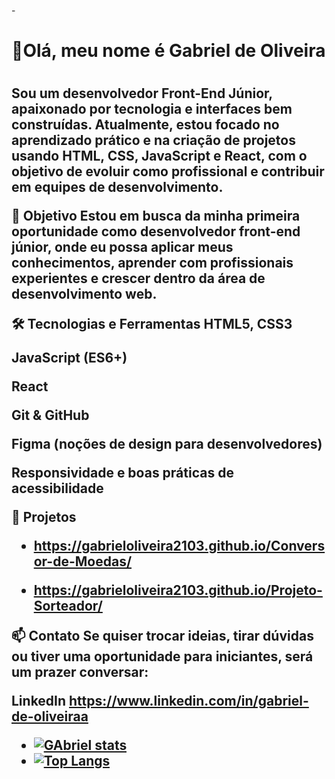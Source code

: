 -<h1> 👋Olá, meu nome é Gabriel de Oliveira<h1>
<h2>
Sou um desenvolvedor Front-End Júnior, apaixonado por tecnologia e interfaces bem construídas. Atualmente, estou focado no aprendizado prático e na criação de projetos usando HTML, CSS, JavaScript e React, com o objetivo de evoluir como profissional e contribuir em equipes de desenvolvimento.


🎯 Objetivo
Estou em busca da minha primeira oportunidade como desenvolvedor front-end júnior, onde eu possa aplicar meus conhecimentos, aprender com profissionais experientes e crescer dentro da área de desenvolvimento web.

🛠️ Tecnologias e Ferramentas
HTML5, CSS3

JavaScript (ES6+)

React

Git & GitHub

Figma (noções de design para desenvolvedores)

Responsividade e boas práticas de acessibilidade

🚀 Projetos
- <a> https://gabrieloliveira2103.github.io/Conversor-de-Moedas/<a>
 
- <a>https://gabrieloliveira2103.github.io/Projeto-Sorteador/<a>

📫 Contato
Se quiser trocar ideias, tirar dúvidas ou tiver uma oportunidade para iniciantes, será um prazer conversar:

LinkedIn
<a>https://www.linkedin.com/in/gabriel-de-oliveiraa<a>


- [![GAbriel stats](https://github-readme-stats.vercel.app/api?username=Gabrieloliveira2103)](https://github.com/anuraghazra/github-readme-stats)
- [![Top Langs](https://github-readme-stats.vercel.app/api/top-langs/?username=Gabrieloliveira2103)](https://github.com/anuraghazra/github-readme-stats)
